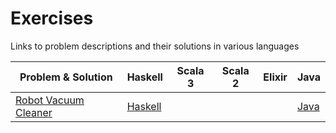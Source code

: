# Exercises

Links to problem descriptions and their solutions in various languages

Problem & Solution | Haskell | Scala 3 | Scala 2 | Elixir | Java
-------------------|---------|---------|---------|--------|-----
[Robot Vacuum Cleaner](https://github.com/NinadJog/exercises/blob/main/docs/robot.md)| [Haskell](https://github.com/NinadJog/robot-vacuum-cleaner-haskell) | | | |[Java](https://github.com/NinadJog/robot-vacuum-cleaner-java)
